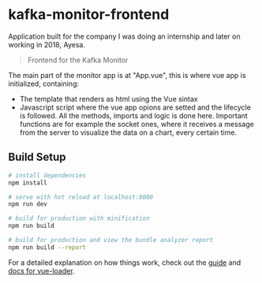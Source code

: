 # kafka-monitor-frontend
Application built for the company I was doing an internship and later on working in 2018, Ayesa.

> Frontend for the Kafka Monitor


The main part of the monitor app is at "App.vue", this is where  vue app is initialized, containing:
* The template that renders as html using the Vue sintax
* Javascript script where the vue app opions are setted and the lifecycle is followed. All the methods, imports and logic is done here. Important functions are for example the socket ones, where it receives a message from the server to visualize the data on a chart, every certain time.


## Build Setup

``` bash
# install dependencies
npm install

# serve with hot reload at localhost:8080
npm run dev

# build for production with minification
npm run build

# build for production and view the bundle analyzer report
npm run build --report
```



For a detailed explanation on how things work, check out the [guide](http://vuejs-templates.github.io/webpack/) and [docs for vue-loader](http://vuejs.github.io/vue-loader).
